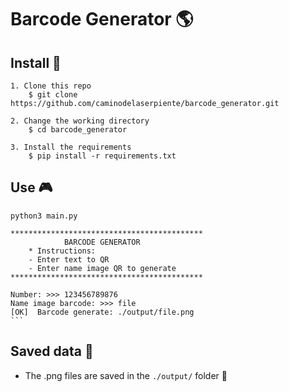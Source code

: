 # Barcode Generator  🌎


## Install 🔧

```console
1. Clone this repo
    $ git clone https://github.com/caminodelaserpiente/barcode_generator.git

2. Change the working directory
    $ cd barcode_generator

3. Install the requirements
    $ pip install -r requirements.txt
```

## Use 🎮

```consol
python3 main.py
```
    *******************************************
                BARCODE GENERATOR
        * Instructions:
        - Enter text to QR
        - Enter name image QR to generate
    *******************************************
            
    Number: >>> 123456789876
    Name image barcode: >>> file
    [OK]  Barcode generate: ./output/file.png
    ```


## Saved data 💾
* The .png files are saved in the `./output/` folder  📁
